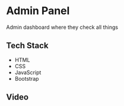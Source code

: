 # Admin Panel
Admin dashboard where they check all things

## Tech Stack

- HTML
- CSS
- JavaScript
- Bootstrap

## Video
